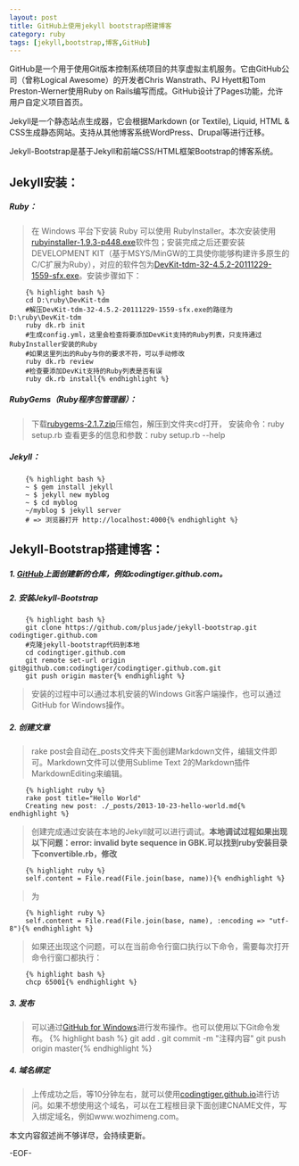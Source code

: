 ```yaml
---
layout: post
title: GitHub上使用jekyll bootstrap搭建博客
category: ruby
tags: [jekyll,bootstrap,博客,GitHub]
---
```


GitHub是一个用于使用Git版本控制系统项目的共享虚拟主机服务。它由GitHub公司（曾称Logical Awesome）的开发者Chris Wanstrath、PJ Hyett和Tom Preston-Werner使用Ruby on Rails编写而成。GitHub设计了Pages功能，允许用户自定义项目首页。

Jekyll是一个静态站点生成器，它会根据Markdown (or Textile), Liquid, HTML & CSS生成静态网站。支持从其他博客系统WordPress、Drupal等进行迁移。

Jekyll-Bootstrap是基于Jekyll和前端CSS/HTML框架Bootstrap的博客系统。

## Jekyll安装：
##### Ruby：
> 在 Windows 平台下安装 Ruby 可以使用 RubyInstaller。本次安装使用[rubyinstaller-1.9.3-p448.exe](http://dl.bintray.com/oneclick/rubyinstaller/rubyinstaller-1.9.3-p448.exe?direct)软件包；安装完成之后还要安装DEVELOPMENT KIT（基于MSYS/MinGW的工具使你能够构建许多原生的C/C扩展为Ruby），对应的软件包为[DevKit-tdm-32-4.5.2-20111229-1559-sfx.exe](https://github.com/downloads/oneclick/rubyinstaller/DevKit-tdm-32-4.5.2-20111229-1559-sfx.exe)。安装步骤如下：

        {% highlight bash %}
        cd D:\ruby\DevKit-tdm
        #解压DevKit-tdm-32-4.5.2-20111229-1559-sfx.exe的路径为D:\ruby\DevKit-tdm
        ruby dk.rb init
        #生成config.yml，这里会检查将要添加DevKit支持的Ruby列表，只支持通过RubyInstaller安装的Ruby
        #如果这里列出的Ruby与你的要求不符，可以手动修改
        ruby dk.rb review  
        #检查要添加DevKit支持的Ruby列表是否有误
        ruby dk.rb install{% endhighlight %}
##### RubyGems（Ruby程序包管理器）：
> 下载[rubygems-2.1.7.zip](http://production.cf.rubygems.org/rubygems/rubygems-2.1.7.zip)压缩包，解压到文件夹cd打开，    安装命令：ruby setup.rb 查看更多的信息和参数：ruby setup.rb --help
##### Jekyll：

        {% highlight bash %}
        ~ $ gem install jekyll
        ~ $ jekyll new myblog
        ~ $ cd myblog
        ~/myblog $ jekyll server
        # => 浏览器打开 http://localhost:4000{% endhighlight %}

## Jekyll-Bootstrap搭建博客：
##### 1. [GitHub](https://github.com)上面创建新的仓库，例如codingtiger.github.com。
##### 2. 安装Jekyll-Bootstrap

        {% highlight bash %}
        git clone https://github.com/plusjade/jekyll-bootstrap.git codingtiger.github.com
        #克隆jekyll-bootstrap代码到本地
        cd codingtiger.github.com
        git remote set-url origin git@github.com:codingtiger/codingtiger.github.com.git
        git push origin master{% endhighlight %}
> 安装的过程中可以通过本机安装的Windows Git客户端操作，也可以通过GitHub for Windows操作。

##### 2. 创建文章
> rake post会自动在_posts文件夹下面创建Markdown文件，编辑文件即可。Markdown文件可以使用Sublime Text 2的Markdown插件MarkdownEditing来编辑。

        {% highlight ruby %}
        rake post title="Hello World"
        Creating new post: ./_posts/2013-10-23-hello-world.md{% endhighlight %}

> 创建完成通过安装在本地的Jekyll就可以进行调试。**本地调试过程如果出现以下问题：error: invalid byte sequence in GBK.可以找到ruby安装目录下convertible.rb，修改**

        {% highlight ruby %}
        self.content = File.read(File.join(base, name)){% endhighlight %}

> 为

        {% highlight ruby %}
        self.content = File.read(File.join(base, name), :encoding => "utf-8"){% endhighlight %}

> 如果还出现这个问题，可以在当前命令行窗口执行以下命令，需要每次打开命令行窗口都执行：

        {% highlight bash %}
        chcp 65001{% endhighlight %}

##### 3. 发布
> 可以通过[GitHub for Windows](http://github-windows.s3.amazonaws.com/GitHubSetup.exe)进行发布操作。也可以使用以下Git命令发布。
        {% highlight bash %}
        git add .
        git commit -m "注释内容"
        git push origin master{% endhighlight %}
##### 4. 域名绑定
> 上传成功之后，等10分钟左右，就可以使用[codingtiger.github.io](http://codingtiger.github.io/)进行访问。如果不想使用这个域名，可以在工程根目录下面创建CNAME文件，写入绑定域名，例如www.wozhimeng.com。

本文内容叙述尚不够详尽，会持续更新。

-EOF-
